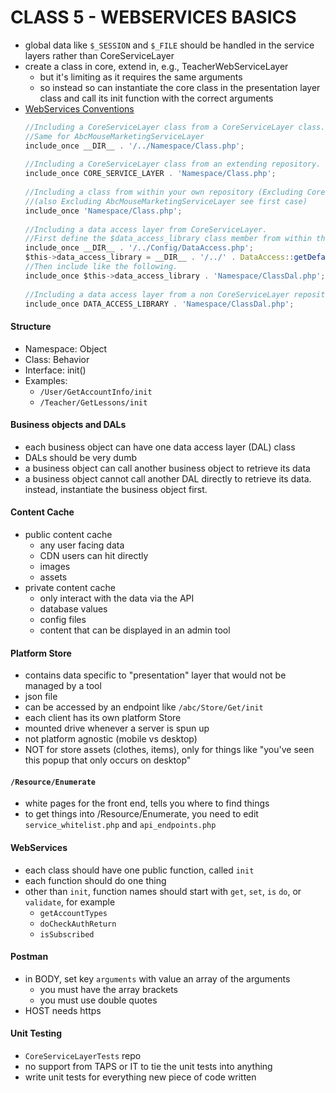 # CLASS 5 - WEBSERVICES BASICS

- global data like `$_SESSION` and `$_FILE` should be handled in the service layers rather than CoreServiceLayer
- create a class in core, extend in, e.g., TeacherWebServiceLayer
    - but it's limiting as it requires the same arguments
    - so instead so can instantiate the core class in the presentation layer class and call its init function with the correct arguments
- [WebServices Conventions](https://confluence.abcmouse.com/pages/viewpage.action?pageId=4489839)
  ```javascript
  //Including a CoreServiceLayer class from a CoreServiceLayer class.
  //Same for AbcMouseMarketingServiceLayer
  include_once __DIR__ . '/../Namespace/Class.php';
   
  //Including a CoreServiceLayer class from an extending repository.
  include_once CORE_SERVICE_LAYER . 'Namespace/Class.php';
   
  //Including a class from within your own repository (Excluding CoreServiceLayer see first case).
  //(also Excluding AbcMouseMarketingServiceLayer see first case)
  include_once 'Namespace/Class.php';
    
  //Including a data access layer from CoreServiceLayer.
  //First define the $data_access_library class member from within the constructor.
  include_once __DIR__ . '/../Config/DataAccess.php';
  $this->data_access_library = __DIR__ . '/../' . DataAccess::getDefault();
  //Then include like the following.
  include_once $this->data_access_library . 'Namespace/ClassDal.php';
    
  //Including a data access layer from a non CoreServiceLayer repository.
  include_once DATA_ACCESS_LIBRARY . 'Namespace/ClassDal.php';
  ```

#### Structure
- Namespace: Object
- Class: Behavior
- Interface: init()
- Examples:
    - `/User/GetAccountInfo/init`
    - `/Teacher/GetLessons/init`

#### Business objects and DALs
- each business object can have one data access layer (DAL) class
- DALs should be very dumb
- a business object can call another business object to retrieve its data
- a business object cannot call another DAL directly to retrieve its data. instead, instantiate the business object first.

#### Content Cache
- public content cache
    - any user facing data
    - CDN users can hit directly
    - images
    - assets
- private content cache
    - only interact with the data via the API
    - database values
    - config files
    - content that can be displayed in an admin tool

#### Platform Store
- contains data specific to "presentation" layer that would not be managed by a tool
- json file
- can be accessed by an endpoint like `/abc/Store/Get/init`
- each client has its own platform Store
- mounted drive whenever a server is spun up
- not platform agnostic (mobile vs desktop)
- NOT for store assets (clothes, items), only for things like "you've seen this popup that only occurs on desktop"

#### `/Resource/Enumerate`
- white pages for the front end, tells you where to find things
- to get things into /Resource/Enumerate, you need to edit `service_whitelist.php` and `api_endpoints.php`

#### WebServices
- each class should have one public function, called `init`
- each function should do one thing
- other than `init`, function names should start with `get`, `set`, `is` `do`, or `validate`, for example
    - `getAccountTypes`
    - `doCheckAuthReturn`
    - `isSubscribed`

#### Postman
- in BODY, set key `arguments` with value an array of the arguments
    - you must have the array brackets
    - you must use double quotes
- HOST needs https

#### Unit Testing
- `CoreServiceLayerTests` repo
- no support from TAPS or IT to tie the unit tests into anything
- write unit tests for everything new piece of code written